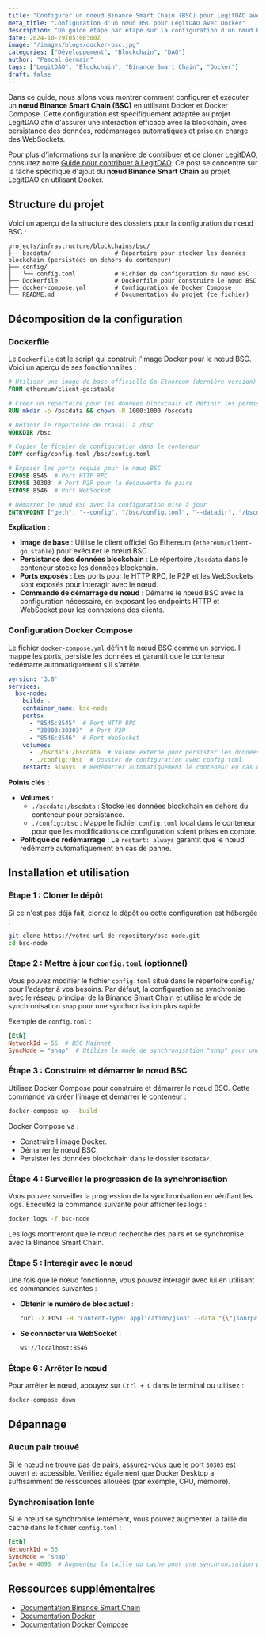 ```yaml
---
title: "Configurer un noeud Binance Smart Chain (BSC) pour LegitDAO avec Docker"
meta_title: "Configuration d'un nœud BSC pour LegitDAO avec Docker"
description: "Un guide étape par étape sur la configuration d'un nœud Binance Smart Chain (BSC) en utilisant Docker et Docker Compose pour le projet LegitDAO."
date: 2024-10-29T05:00:00Z
image: "/images/blogs/docker-bsc.jpg"
categories: ["Développement", "Blockchain", "DAO"]
author: "Pascal Germain"
tags: ["LegitDAO", "Blockchain", "Binance Smart Chain", "Docker"]
draft: false
---
```

Dans ce guide, nous allons vous montrer comment configurer et exécuter un **nœud Binance Smart Chain (BSC)** en utilisant Docker et Docker Compose. Cette configuration est spécifiquement adaptée au projet LegitDAO afin d'assurer une interaction efficace avec la blockchain, avec persistance des données, redémarrages automatiques et prise en charge des WebSockets.

Pour plus d'informations sur la manière de contribuer et de cloner LegitDAO, consultez notre [Guide pour contribuer à LegitDAO](/4-contributetolegitdao). Ce post se concentre sur la tâche spécifique d'ajout du **nœud Binance Smart Chain** au projet LegitDAO en utilisant Docker.

## Structure du projet
Voici un aperçu de la structure des dossiers pour la configuration du nœud BSC :

```plaintext
projects/infrastructure/blockchains/bsc/
├── bscdata/                  # Répertoire pour stocker les données blockchain (persistées en dehors du conteneur)
├── config/
│   └── config.toml           # Fichier de configuration du nœud BSC
├── Dockerfile                # Dockerfile pour construire le nœud BSC
├── docker-compose.yml        # Configuration de Docker Compose
└── README.md                 # Documentation du projet (ce fichier)
```

## Décomposition de la configuration

### Dockerfile
Le `Dockerfile` est le script qui construit l'image Docker pour le nœud BSC. Voici un aperçu de ses fonctionnalités :

```Dockerfile
# Utiliser une image de base officielle Go Ethereum (dernière version)
FROM ethereum/client-go:stable

# Créer un répertoire pour les données blockchain et définir les permissions
RUN mkdir -p /bscdata && chown -R 1000:1000 /bscdata

# Définir le répertoire de travail à /bsc
WORKDIR /bsc

# Copier le fichier de configuration dans le conteneur
COPY config/config.toml /bsc/config.toml

# Exposer les ports requis pour le nœud BSC
EXPOSE 8545  # Port HTTP RPC
EXPOSE 30303  # Port P2P pour la découverte de pairs
EXPOSE 8546  # Port WebSocket

# Démarrer le nœud BSC avec la configuration mise à jour
ENTRYPOINT ["geth", "--config", "/bsc/config.toml", "--datadir", "/bscdata", "--http", "--http.addr", "0.0.0.0", "--http.port", "8545", "--http.api", "eth,net,web3", "--ws", "--ws.addr", "0.0.0.0", "--ws.port", "8546", "--ws.api", "eth,net,web3", "--syncmode", "snap"]
```

**Explication** :
- **Image de base** : Utilise le client officiel Go Ethereum (`ethereum/client-go:stable`) pour exécuter le nœud BSC.
- **Persistance des données blockchain** : Le répertoire `/bscdata` dans le conteneur stocke les données blockchain.
- **Ports exposés** : Les ports pour le HTTP RPC, le P2P et les WebSockets sont exposés pour interagir avec le nœud.
- **Commande de démarrage du nœud** : Démarre le nœud BSC avec la configuration nécessaire, en exposant les endpoints HTTP et WebSocket pour les connexions des clients.

### Configuration Docker Compose

Le fichier `docker-compose.yml` définit le nœud BSC comme un service. Il mappe les ports, persiste les données et garantit que le conteneur redémarre automatiquement s'il s'arrête.

```yaml
version: '3.8'
services:
  bsc-node:
    build: .
    container_name: bsc-node
    ports:
      - "8545:8545"  # Port HTTP RPC
      - "30303:30303"  # Port P2P
      - "8546:8546"  # Port WebSocket
    volumes:
      - ./bscdata:/bscdata  # Volume externe pour persister les données blockchain
      - ./config:/bsc  # Dossier de configuration avec config.toml
    restart: always  # Redémarrer automatiquement le conteneur en cas d'arrêt
```

**Points clés** :
- **Volumes** :
  - `./bscdata:/bscdata` : Stocke les données blockchain en dehors du conteneur pour persistance.
  - `./config:/bsc` : Mappe le fichier `config.toml` local dans le conteneur pour que les modifications de configuration soient prises en compte.
- **Politique de redémarrage** : Le `restart: always` garantit que le nœud redémarre automatiquement en cas de panne.

## Installation et utilisation

### Étape 1 : Cloner le dépôt
Si ce n'est pas déjà fait, clonez le dépôt où cette configuration est hébergée :

```bash
git clone https://votre-url-de-repository/bsc-node.git
cd bsc-node
```

### Étape 2 : Mettre à jour `config.toml` (optionnel)
Vous pouvez modifier le fichier `config.toml` situé dans le répertoire `config/` pour l'adapter à vos besoins. Par défaut, la configuration se synchronise avec le réseau principal de la Binance Smart Chain et utilise le mode de synchronisation `snap` pour une synchronisation plus rapide.

Exemple de `config.toml` :

```toml
[Eth]
NetworkId = 56  # BSC Mainnet
SyncMode = "snap"  # Utilise le mode de synchronisation "snap" pour une synchronisation plus rapide
```

### Étape 3 : Construire et démarrer le nœud BSC
Utilisez Docker Compose pour construire et démarrer le nœud BSC. Cette commande va créer l'image et démarrer le conteneur :

```bash
docker-compose up --build
```

Docker Compose va :
- Construire l'image Docker.
- Démarrer le nœud BSC.
- Persister les données blockchain dans le dossier `bscdata/`.

### Étape 4 : Surveiller la progression de la synchronisation
Vous pouvez surveiller la progression de la synchronisation en vérifiant les logs. Exécutez la commande suivante pour afficher les logs :

```bash
docker logs -f bsc-node
```

Les logs montreront que le nœud recherche des pairs et se synchronise avec la Binance Smart Chain.

### Étape 5 : Interagir avec le nœud
Une fois que le nœud fonctionne, vous pouvez interagir avec lui en utilisant les commandes suivantes :

- **Obtenir le numéro de bloc actuel** :
  ```bash
  curl -X POST -H "Content-Type: application/json" --data "{\"jsonrpc\":\"2.0\",\"method\":\"eth_blockNumber\",\"params\":[],\"id\":1}" http://localhost:8545
  ```

- **Se connecter via WebSocket** :
  ```bash
  ws://localhost:8546
  ```

### Étape 6 : Arrêter le nœud
Pour arrêter le nœud, appuyez sur `Ctrl + C` dans le terminal ou utilisez :

```bash
docker-compose down
```

## Dépannage

### Aucun pair trouvé
Si le nœud ne trouve pas de pairs, assurez-vous que le port `30303` est ouvert et accessible. Vérifiez également que Docker Desktop a suffisamment de ressources allouées (par exemple, CPU, mémoire).

### Synchronisation lente
Si le nœud se synchronise lentement, vous pouvez augmenter la taille du cache dans le fichier `config.toml` :

```toml
[Eth]
NetworkId = 56
SyncMode = "snap"
Cache = 4096  # Augmentez la taille du cache pour une synchronisation plus rapide
```

## Ressources supplémentaires
- [Documentation Binance Smart Chain](https://docs.bnbchain.org/)
- [Documentation Docker](https://docs.docker.com/)
- [Documentation Docker Compose](https://docs.docker.com/compose/)
